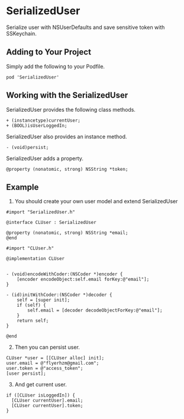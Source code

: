 # SerializedUser

Serialize user with NSUserDefaults and save sensitive token with SSKeychain.

## Adding to Your Project

Simply add the following to your Podfile.

```
pod 'SerializedUser'
```

## Working with the SerializedUser

SerializedUser provides the following class methods.

```
+ (instancetype)currentUser;
+ (BOOL)isUserLoggedIn;
```

SerializedUser also provides an instance method.

```
- (void)persist;
```

SerializedUser adds a property.

```
@property (nonatomic, strong) NSString *token;
```

## Example

1. You should create your own user model and extend SerializedUser

```
#import "SerializedUser.h"

@interface CLUser : SerializedUser

@property (nonatomic, strong) NSString *email;
@end
```

```
#import "CLUser.h"

@implementation CLUser


- (void)encodeWithCoder:(NSCoder *)encoder {
    [encoder encodeObject:self.email forKey:@"email"];
}

- (id)initWithCoder:(NSCoder *)decoder {
    self = [super init];
    if (self) {
        self.email = [decoder decodeObjectForKey:@"email"];
    }
    return self;
}

@end
```

2. Then you can persist user.

```
CLUser *user = [[CLUser alloc] init];
user.email = @"flyerhzm@gmail.com";
user.token = @"access_token";
[user persist];
```

3. And get current user.

```
if ([CLUser isLoggedIn]) {
  [CLUser currentUser].email;
  [CLUser currentUser].token;
}
```
